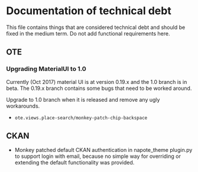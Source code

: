 # Documentation of technical debt

This file contains things that are considered technical debt and should be fixed in the medium term.
Do not add functional requirements here.

## OTE

### Upgrading MaterialUI to 1.0

Currently (Oct 2017) material UI is at version 0.19.x and the 1.0 branch is in beta.
The 0.19.x branch contains some bugs that need to be worked around.

Upgrade to 1.0 branch when it is released and remove any ugly workarounds.

* `ote.views.place-search/monkey-patch-chip-backspace`


## CKAN

* Monkey patched default CKAN authentication in napote_theme plugin.py to support login with email, because no simple way 
for overriding or extending the default functionality was provided.

